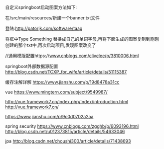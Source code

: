 自定义springboot启动图案方法如下:

在/src/main/resources/新建一个banner.txt文件

登陆:http://patorjk.com/software/taag

将框中Type Something 替换成自己的单词字母,再将下面生成的图案复制到刚刚创建的那个txt中,再次启动项目,发现图案改变了


//通用模版配置https://www.cnblogs.com/clivelee/p/3810006.html

springboot外部数据源配置
http://blog.csdn.net/TCXP_for_wife/article/details/51115387


缓存注解详解
https://www.jianshu.com/p/19d8478a31cc

vue
https://www.mingtern.com/subject/9549987/

http://vue.framework7.cn/index.php/Index/introduction.html
http://vue.framework7.cn/

https://www.jianshu.com/p/9c0d0702a2aa

spring security
https://www.cnblogs.com/zgghb/p/6093196.html
http://blog.csdn.net/u012373815/article/details/54633046

jpa
http://blog.csdn.net/choushi300/article/details/71438693